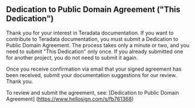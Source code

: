 ## Dedication to Public Domain Agreement ("This Dedication")

Thank you for your interest in Teradata documentation. If you want to contribute to Teradata documentation, you must submit a Dedication to Public Domain Agreement. The process takes only a minute or two, and you need to submit "This Dedication" only once. If you already submitted one for another project, you do not need to submit it again.

Once you receive confirmation via email that your signed agreement has been received, submit your documentation suggestions for our review. Thank you.

To review and submit the agreement, see: [Dedication to Public Domain Agreement] (https://www.hellosign.com/s/fb761368)

